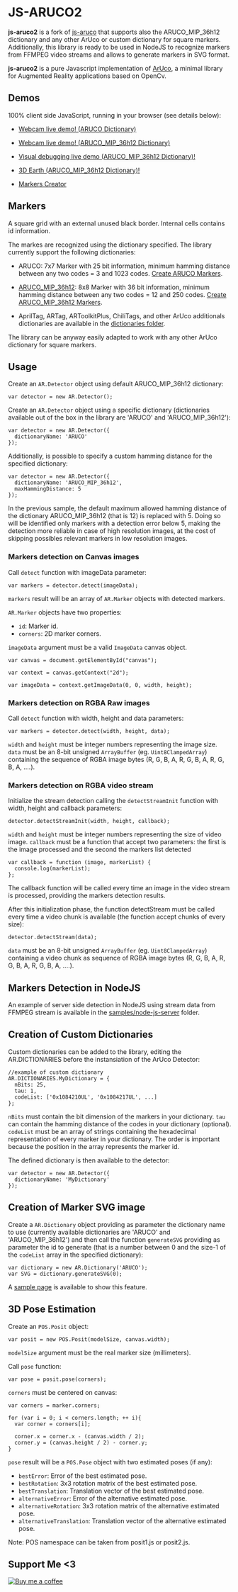 # JS-ARUCO2

**js-aruco2** is a fork of [js-aruco](https://github.com/jcmellado/js-aruco) that supports also the ARUCO_MIP_36h12 dictionary and any other ArUco or custom dictionary for square markers. Additionally, this library is ready to be used in NodeJS to recognize markers from FFMPEG video streams and allows to generate markers in SVG format.

**js-aruco2** is a pure Javascript implementation of [ArUco](https://www.uco.es/investiga/grupos/ava/portfolio/aruco/), a minimal library for Augmented Reality applications based on OpenCv.


## Demos

100% client side JavaScript, running in your browser (see details below):

- [Webcam live demo! (ARUCO Dictionary)](https://damianofalcioni.github.io/js-aruco2/samples/getusermedia/getusermedia_ARUCO.html)

- [Webcam live demo! (ARUCO_MIP_36h12 Dictionary)](https://damianofalcioni.github.io/js-aruco2/samples/getusermedia/getusermedia_ARUCO_MIP_36h12.html)

- [Visual debugging live demo (ARUCO_MIP_36h12 Dictionary)!](https://damianofalcioni.github.io/js-aruco2/samples/debug/debug.html)

- [3D Earth (ARUCO_MIP_36h12 Dictionary)!](https://damianofalcioni.github.io/js-aruco2/samples/debug-posit/debug-posit.html)

- [Markers Creator](https://damianofalcioni.github.io/js-aruco2/samples/marker-creator/marker-creator.html)

## Markers 

A square grid with an external unused black border. Internal cells contains id information.

The markes are recognized using the dictionary specified. The library currently support the following dictionaries:
- ARUCO: 7x7 Marker with 25 bit information, minimum hamming distance between any two codes = 3 and 1023 codes. [Create ARUCO Markers](https://damianofalcioni.github.io/js-aruco2/samples/marker-creator/marker-creator.html?dictionary=ARUCO).
- [ARUCO_MIP_36h12](https://sourceforge.net/projects/aruco/files/aruco_mip_36h12_dict.zip/download): 8x8 Marker with 36 bit information, minimum hamming distance between any two codes = 12 and 250 codes. [Create ARUCO_MIP_36h12 Markers](https://damianofalcioni.github.io/js-aruco2/samples/marker-creator/marker-creator.html?dictionary=ARUCO_MIP_36h12).

- AprilTag, ARTag, ARToolkitPlus, ChiliTags, and other ArUco additionals dictionaries are available in the [dictionaries folder](./src/dictionaries/).

The library can be anyway easily adapted to work with any other ArUco dictionary for square markers. 

## Usage
Create an `AR.Detector` object using default ARUCO_MIP_36h12 dictionary:

```
var detector = new AR.Detector();
```
Create an `AR.Detector` object using a specific dictionary (dictionaries available out of the box in the library are 'ARUCO' and 'ARUCO_MIP_36h12'):

```
var detector = new AR.Detector({
  dictionaryName: 'ARUCO'
});
```

Additionally, is possible to specify a custom hamming distance for the specified dictionary:

```
var detector = new AR.Detector({
  dictionaryName: 'ARUCO_MIP_36h12',
  maxHammingDistance: 5
});
```

In the previous sample, the default maximum allowed hamming distance of the dictionary ARUCO_MIP_36h12 (that is 12) is replaced with 5. Doing so will be identified only markers with a detection error below 5, making the detection more reliable in case of high resolution images, at the cost of skipping possibles relevant markers in low resolution images.

### Markers detection on Canvas images
Call `detect` function with imageData parameter:

```
var markers = detector.detect(imageData);
```

`markers` result will be an array of `AR.Marker` objects with detected markers.

`AR.Marker` objects have two properties:

 * `id`: Marker id.
 * `corners`: 2D marker corners.

`imageData` argument must be a valid `ImageData` canvas object.

```
var canvas = document.getElementById("canvas");
    
var context = canvas.getContext("2d");

var imageData = context.getImageData(0, 0, width, height);
```

### Markers detection on RGBA Raw images
Call `detect` function with width, height and data parameters:

```
var markers = detector.detect(width, height, data);
```
`width` and `height` must be integer numbers representing the image size.
`data` must be an 8-bit unsigned `ArrayBuffer` (eg. `Uint8ClampedArray`) containing the sequence of RGBA image bytes (R, G, B, A, R, G, B, A, R, G, B, A, ....).


### Markers detection on RGBA video stream
Initialize the stream detection calling the `detectStreamInit` function with width, height and callback parameters:

```
detector.detectStreamInit(width, height, callback);
```
`width` and `height` must be integer numbers representing the size of video image.
`callback` must be a function that accept two parameters: the first is the image processed and the second the markers list detected

```
var callback = function (image, markerList) {
  console.log(markerList);
};
```

The callback function will be called every time an image in the video stream is processed, providing the markers detection results.

After this initialization phase, the function detectStream must be called every time a video chunk is available (the function accept chunks of every size):

```
detector.detectStream(data);
```
`data` must be an 8-bit unsigned `ArrayBuffer` (eg. `Uint8ClampedArray`) containing a video chunk as sequence of RGBA image bytes (R, G, B, A, R, G, B, A, R, G, B, A, ....). 


## Markers Detection in NodeJS 
An example of server side detection in NodeJS using stream data from FFMPEG stream is available in the [samples/node-js-server](./samples/node-js-server) folder.


## Creation of Custom Dictionaries
Custom dictionaries can be added to the library, editing the AR.DICTIONARIES before the instansiation of the ArUco Detector:

```
//example of custom dictionary
AR.DICTIONARIES.MyDictionary = {
  nBits: 25,
  tau: 1,
  codeList: ['0x1084210UL', '0x1084217UL', ...]
};
```
`nBits` must contain the bit dimension of the markers in your dictionary.
`tau` can contain the hamming distance of the codes in your dictionary (optional).
`codeList` must be an array of strings containing the hexadecimal representation of every marker in your dictionary. The order is important because the position in the array represents the marker id.

The defined dictionary is then available to the detector:

```
var detector = new AR.Detector({
  dictionaryName: 'MyDictionary'
});
```

## Creation of Marker SVG image
Create a `AR.Dictionary` object providing as parameter the dictionary name to use (currently available dictionaries are 'ARUCO' and 'ARUCO_MIP_36h12') and then call the function `generateSVG` providing as parameter the id to generate (that is a number between 0 and the size-1 of the `codeList` array in the specified dictionary):
```
var dictionary = new AR.Dictionary('ARUCO');
var SVG = dictionary.generateSVG(0);
```
A [sample page](https://damianofalcioni.github.io/js-aruco2/samples/marker-creator/marker-creator.html) is available to show this feature.

## 3D Pose Estimation
Create an `POS.Posit` object:

```
var posit = new POS.Posit(modelSize, canvas.width);
```

`modelSize` argument must be the real marker size (millimeters).

Call `pose` function:

```
var pose = posit.pose(corners);
```

`corners` must be centered on canvas:

```
var corners = marker.corners;

for (var i = 0; i < corners.length; ++ i){
  var corner = corners[i];

  corner.x = corner.x - (canvas.width / 2);
  corner.y = (canvas.height / 2) - corner.y;
}
```

`pose` result will be a `POS.Pose` object with two estimated poses (if any):

 * `bestError`: Error of the best estimated pose.
 * `bestRotation`: 3x3 rotation matrix of the best estimated pose.
 * `bestTranslation`: Translation vector of the best estimated pose.
 * `alternativeError`: Error of the alternative estimated pose.
 * `alternativeRotation`: 3x3 rotation matrix of the alternative estimated pose.
 * `alternativeTranslation`: Translation vector of the alternative estimated pose.

Note: POS namespace can be taken from posit1.js or posit2.js.

## Support Me <3
[![Buy me a coffee](https://user-images.githubusercontent.com/8982949/109154198-40129680-776e-11eb-8015-67da5a4c78d1.png)](https://www.paypal.me/damianofalcioni/0.99)
